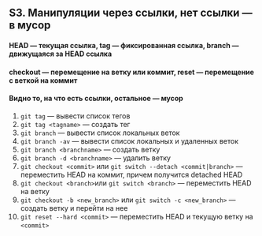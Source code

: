 ## S3. Манипуляции через ссылки, нет ссылки — в мусор

#### HEAD — текущая ссылка, tag — фиксированная ссылка, branch — движущаяся за HEAD ссылка

#### checkout — перемещение на ветку или коммит, reset — перемещение с веткой на коммит

#### Видно то, на что есть ссылки, остальное — мусор

1. `git tag` — вывести список тегов
2. `git tag <tagname>` — создать тег
3. `git branch` — вывести список локальных веток
4. `git branch -av` — вывести список локальных и удаленных веток
5. `git branch <branchname>` — создать ветку
6. `git branch -d <branchname>` — удалить ветку
7. `git checkout <commit>` или `git switch --detach <commit|branch>` — переместить HEAD на коммит, причем получится detached HEAD
8. `git checkout <branch>`или `git switch <branch>` — переместить HEAD на ветку
9. `git checkout -b <new_branch>` или `git switch -c <new_branch>` — создать ветку и перейти на нее
10. `git reset --hard <commit>` — переместить HEAD и текущую ветку на `<commit>`
